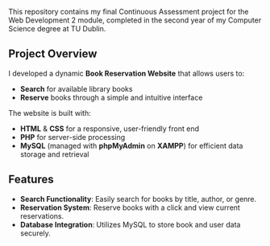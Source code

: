 This repository contains my final Continuous Assessment project for the Web Development 2 module, completed in the second year of my Computer Science degree at TU Dublin.

## Project Overview

I developed a dynamic **Book Reservation Website** that allows users to:
- **Search** for available library books
- **Reserve** books through a simple and intuitive interface

The website is built with:
- **HTML** & **CSS** for a responsive, user-friendly front end
- **PHP** for server-side processing
- **MySQL** (managed with **phpMyAdmin** on **XAMPP**) for efficient data storage and retrieval

## Features
- **Search Functionality**: Easily search for books by title, author, or genre.
- **Reservation System**: Reserve books with a click and view current reservations.
- **Database Integration**: Utilizes MySQL to store book and user data securely.